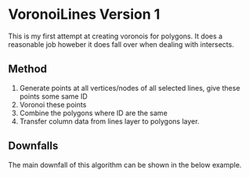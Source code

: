 # VoronoiLines Version 1

This is my first attempt at creating voronois for polygons. It does a reasonable job howeber it does fall over when dealing with intersects.

## Method

1. Generate points at all vertices/nodes of all selected lines, give these points some same ID 
2. Voronoi these points
3. Combine the polygons where ID are the same
4. Transfer column data from lines layer to polygons layer.

## Downfalls

The main downfall of this algorithm can be shown in the below example.
